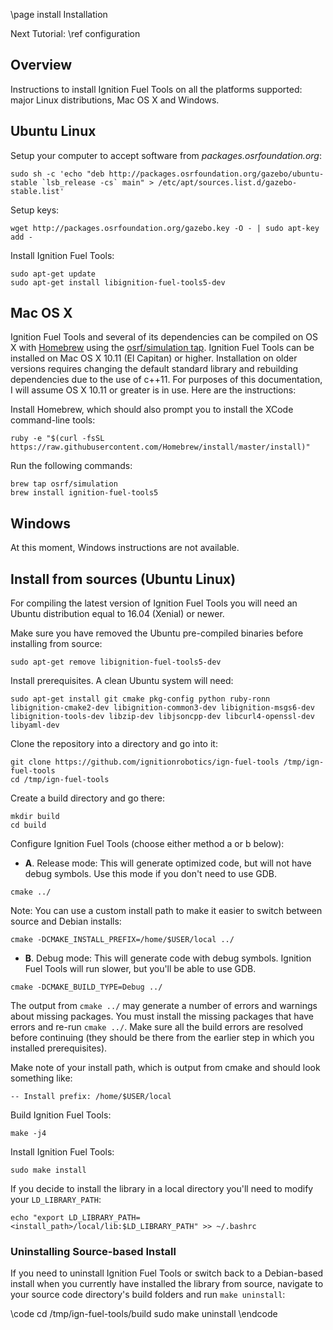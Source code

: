 \page install Installation

Next Tutorial: \ref configuration

## Overview

Instructions to install Ignition Fuel Tools on all the platforms
supported: major Linux distributions, Mac OS X and Windows.

## Ubuntu Linux

Setup your computer to accept software from
*packages.osrfoundation.org*:

```{.sh}
sudo sh -c 'echo "deb http://packages.osrfoundation.org/gazebo/ubuntu-stable `lsb_release -cs` main" > /etc/apt/sources.list.d/gazebo-stable.list'
```

Setup keys:

```
wget http://packages.osrfoundation.org/gazebo.key -O - | sudo apt-key add -
```

Install Ignition Fuel Tools:

```
sudo apt-get update
sudo apt-get install libignition-fuel-tools5-dev
```

## Mac OS X

Ignition Fuel Tools and several of its dependencies can be compiled on OS
X with [Homebrew](http://brew.sh/) using the [osrf/simulation
tap](https://github.com/osrf/homebrew-simulation). Ignition Fuel Tools can
be installed on Mac OS X 10.11 (El Capitan) or higher.
Installation on older versions requires changing the default standard
library and rebuilding dependencies due to the use of c++11. For
purposes of this documentation, I will assume OS X 10.11 or greater is in use.
Here are the instructions:

Install Homebrew, which should also prompt you to install the XCode
command-line tools:

```
ruby -e "$(curl -fsSL https://raw.githubusercontent.com/Homebrew/install/master/install)"
```

Run the following commands:

```
brew tap osrf/simulation
brew install ignition-fuel-tools5
```

## Windows

At this moment, Windows instructions are not available.

## Install from sources (Ubuntu Linux)

For compiling the latest version of Ignition Fuel Tools you will need an
Ubuntu distribution equal to 16.04 (Xenial) or newer.

Make sure you have removed the Ubuntu pre-compiled binaries before
installing from source:

```
sudo apt-get remove libignition-fuel-tools5-dev
```

Install prerequisites. A clean Ubuntu system will need:

```
sudo apt-get install git cmake pkg-config python ruby-ronn libignition-cmake2-dev libignition-common3-dev libignition-msgs6-dev libignition-tools-dev libzip-dev libjsoncpp-dev libcurl4-openssl-dev libyaml-dev
```

Clone the repository into a directory and go into it:

```
git clone https://github.com/ignitionrobotics/ign-fuel-tools /tmp/ign-fuel-tools
cd /tmp/ign-fuel-tools
```

Create a build directory and go there:

```
mkdir build
cd build
```

Configure Ignition Fuel Tools (choose either method a or b below):

* **A**. Release mode: This will generate optimized code, but will not have debug symbols. Use this mode if you don't need to use GDB.
```
cmake ../
```
Note: You can use a custom install path to make it easier to switch
between source and Debian installs:
```
cmake -DCMAKE_INSTALL_PREFIX=/home/$USER/local ../
```

* **B**. Debug mode: This will generate code with debug symbols. Ignition Fuel Tools will run slower, but you'll be able to use GDB.
```
cmake -DCMAKE_BUILD_TYPE=Debug ../
```

The output from `cmake ../` may generate a number of errors and warnings
about missing packages. You must install the missing packages that have
errors and re-run `cmake ../`. Make sure all the build errors are
resolved before continuing (they should be there from the earlier step
in which you installed prerequisites).

Make note of your install path, which is output from cmake and should
look something like:

```
-- Install prefix: /home/$USER/local
```

Build Ignition Fuel Tools:

```
make -j4
```

Install Ignition Fuel Tools:

```
sudo make install
```

If you decide to install the library in a local directory you'll need to
modify your `LD_LIBRARY_PATH`:

```
echo "export LD_LIBRARY_PATH=<install_path>/local/lib:$LD_LIBRARY_PATH" >> ~/.bashrc
```

### Uninstalling Source-based Install

If you need to uninstall Ignition Fuel Tools or switch back to a
Debian-based install when you currently have installed the library from
source, navigate to your source code directory's build folders and run
`make uninstall`:

\code
cd /tmp/ign-fuel-tools/build
sudo make uninstall
\endcode
